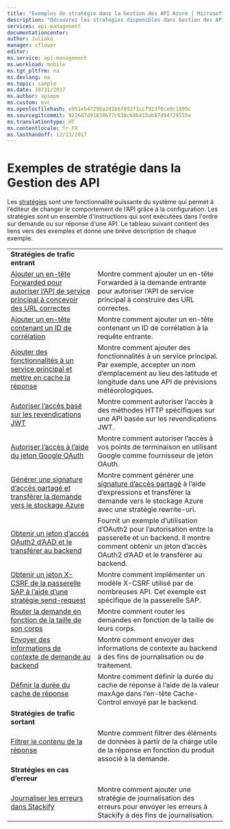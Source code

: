 ```yaml
---
title: "Exemples de stratégie dans la Gestion des API Azure | Microsoft Docs"
description: "Découvrez les stratégies disponibles dans Gestion des API Azure."
services: api-management
documentationcenter: 
author: Juliako
manager: cflower
editor: 
ms.service: api-management
ms.workload: mobile
ms.tgt_pltfrm: na
ms.devlang: na
ms.topic: sample
ms.date: 10/31/2017
ms.author: apimpm
ms.custom: mvc
ms.openlocfilehash: e951eb47290a2d1b6f892f1ccf923f6ce0c1899c
ms.sourcegitcommit: 922687d91838b77c038c68b415ab87d94729555e
ms.translationtype: HT
ms.contentlocale: fr-FR
ms.lasthandoff: 12/13/2017
---
```

# <a name="api-management-policy-samples"></a>Exemples de stratégie dans la Gestion des API

Les [stratégies](api-management-howto-policies.md) sont une fonctionnalité puissante du système qui permet à l’éditeur de changer le comportement de l’API grâce à la configuration. Les stratégies sont un ensemble d'instructions qui sont exécutées dans l'ordre sur demande ou sur réponse d'une API. Le tableau suivant contient des liens vers des exemples et donne une brève description de chaque exemple.

|||
|---|---|
|**Stratégies de trafic entrant**||
|[Ajouter un en-tête Forwarded pour autoriser l’API de service principal à concevoir des URL correctes](./policies/set-header-to-enable-backend-to-construct-urls.md?toc=api-management/toc.json) |Montre comment ajouter un en-tête Forwarded à la demande entrante pour autoriser l’API de service principal à construire des URL correctes.|
|[Ajouter un en-tête contenant un ID de corrélation](./policies/add-correlation-id.md?toc=api-management/toc.json) |Montre comment ajouter un en-tête contenant un ID de corrélation à la requête entrante.|
|[Ajouter des fonctionnalités à un service principal et mettre en cache la réponse](./policies/cache-response.md?toc=api-management/toc.json) |Montre comment ajouter des fonctionnalités à un service principal. Par exemple, accepter un nom d’emplacement au lieu des latitude et longitude dans une API de prévisions météorologiques.|
|[Autoriser l’accès basé sur les revendications JWT](./policies/authorize-request-based-on-jwt-claims.md?toc=api-management/toc.json) |Montre comment autoriser l’accès à des méthodes HTTP spécifiques sur une API basée sur les revendications JWT.|
|[Autoriser l’accès à l’aide du jeton Google OAuth](./policies/use-google-as-oauth-token-provider.md?toc=api-management/toc.json) |Montre comment autoriser l’accès à vos points de terminaison en utilisant Google comme fournisseur de jeton OAuth.|
|[Générer une signature d’accès partagé et transférer la demande vers le stockage Azure](./policies/generate-shared-access-signature.md?toc=api-management/toc.json) |Montre comment générer une [signature d’accès partagé](https://docs.microsoft.com/azure/storage/storage-dotnet-shared-access-signature-part-1) à l’aide d’expressions et transférer la demande vers le stockage Azure avec une stratégie rewrite-uri. |
|[Obtenir un jeton d’accès OAuth2 d’AAD et le transférer au backend](./policies/use-oauth2-for-authorization.md?toc=api-management/toc.json) |Fournit un exemple d’utilisation d’OAuth2 pour l’autorisation entre la passerelle et un backend. Il montre comment obtenir un jeton d’accès OAuth2 d’AAD et le transférer au backend.|
|[Obtenir un jeton X-CSRF de la passerelle SAP à l’aide d’une stratégie send-request](./policies/get-x-csrf-token-from-sap-gateway.md?toc=api-management/toc.json) |Montre comment implémenter un modèle X-CSRF utilisé par de nombreuses API. Cet exemple est spécifique de la passerelle SAP. |
|[Router la demande en fonction de la taille de son corps](./policies/route-requests-based-on-size.md?toc=api-management/toc.json) |Montre comment router les demandes en fonction de la taille de leurs corps.|
|[Envoyer des informations de contexte de demande au backend](./policies/send-request-context-info-to-backend-service.md?toc=api-management/toc.json) |Montre comment envoyer des informations de contexte au backend à des fins de journalisation ou de traitement.|
|[Définir la durée du cache de réponse](./policies/set-cache-duration.md?toc=api-management/toc.json) |Montre comment définir la durée du cache de réponse à l’aide de la valeur maxAge dans l’en-tête Cache-Control envoyé par le backend.|
|**Stratégies de trafic sortant**||
|[Filtrer le contenu de la réponse](./policies/filter-response-content.md?toc=api-management/toc.json) | Montre comment filtrer des éléments de données à partir de la charge utile de la réponse en fonction du produit associé à la demande.|
|**Stratégies en cas d’erreur**||
|[Journaliser les erreurs dans Stackify](./policies/log-errors-to-stackify.md?toc=api-management/toc.json) |Montre comment ajouter une stratégie de journalisation des erreurs pour envoyer les erreurs à Stackify à des fins de journalisation.|
